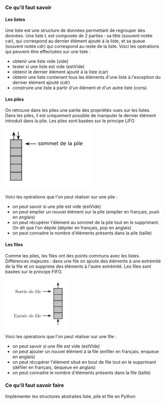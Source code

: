 ### Ce qu’il faut savoir

#### Les listes
Une liste est une structure de données permettant de regrouper des données. Une liste L est composée de 2 parties : sa tête (souvent notée car), qui correspond au dernier élément ajouté à la liste, et sa queue (souvent notée cdr) qui correspond au reste de la liste.
Voici les opérations qui peuvent être effectuées sur une liste :

- obtenir une liste vide (vide)
- tester si une liste est vide (estVide)
- obtenir le dernier élément ajouté à la liste (car)
- obtenir une liste contenant tous les éléments d'une liste à l'exception du dernier élément ajouté (cdr)
- construire une liste à partir d'un élément et d'un autre liste (cons)

#### Les piles
On retrouve dans les piles une partie des propriétés vues sur les listes.
Dans les piles, il est uniquement possible de manipuler le dernier élément introduit dans la pile. Les piles sont basées sur le principe LIFO

![](img/nsi_term_structDo_liste_1.jpg)

Voici les opérations que l'on peut réaliser sur une pile :

- on peut savoir si une pile est vide (estVide)
- on peut empiler un nouvel élément sur la pile (empiler en français, push en anglais)
- on peut récupérer l'élément au sommet de la pile tout en le supprimant. On dit que l'on dépile (dépiler en français, pop en anglais)
- on peut connaitre le nombre d'éléments présents dans la pile (taille)

#### Les files
Comme les piles, les files ont des points communs avec les listes. Différences majeures :
dans une file on ajoute des éléments à une extrémité de la file et on supprime des éléments
à l'autre extrémité. Les files sont basées sur le principe FIFO.

![](img/nsi_term_structDo_liste_2.jpg)

Voici les opérations que l'on peut réaliser sur une file :

- on peut savoir si une file est vide (estVide)
- on peut ajouter un nouvel élément à la file (enfiler en français, enqueue en anglais)
- on peut récupérer l'élément situé en bout de file tout en le supprimant (défiler en français, dequeue en anglais)
- on peut connaitre le nombre d'éléments présents dans la file (taille)

### Ce qu’il faut savoir faire
Implémenter les structures abstraites liste, pile et file en Python

